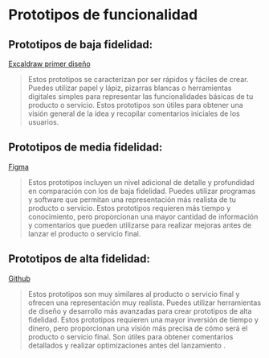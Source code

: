 # Prototipos de funcionalidad

## Prototipos de baja fidelidad: 

[Excaldraw primer diseño](https://excalidraw.com/#room=b080c445711fcf75d2fd,Q1pttCwnZ-KjcsxgPV2DJw)

> Estos prototipos se caracterizan por ser rápidos y fáciles de crear. Puedes utilizar papel y lápiz, pizarras blancas o herramientas digitales simples para representar las funcionalidades básicas de tu producto o servicio. Estos prototipos son útiles para obtener una visión general de la idea y recopilar comentarios iniciales de los usuarios.


## Prototipos de media fidelidad: 

[Figma](https://www.figma.com/file/6BnGu7ucBYKpDCTbgQf1Sv/Untitled?type=design&node-id=0%3A1&mode=design&t=IhIUCqsydXREeyJX-1)

>Estos prototipos incluyen un nivel adicional de detalle y profundidad en comparación con los de baja fidelidad. Puedes utilizar programas y software que permitan una representación más realista de tu producto o servicio. Estos prototipos requieren más tiempo y conocimiento, pero proporcionan una mayor cantidad de información y comentarios que pueden utilizarse para realizar mejoras antes de lanzar el producto o servicio final.

## Prototipos de alta fidelidad: 

[Github](https://github.com/Frnbrz/hito-cliente-segundo)

>Estos prototipos son muy similares al producto o servicio final y ofrecen una representación muy realista. Puedes utilizar herramientas de diseño y desarrollo más avanzadas para crear prototipos de alta fidelidad. Estos prototipos requieren una mayor inversión de tiempo y dinero, pero proporcionan una visión más precisa de cómo será el producto o servicio final. Son útiles para obtener comentarios detallados y realizar optimizaciones antes del lanzamiento .

